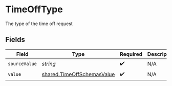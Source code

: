 # TimeOffType

The type of the time off request


## Fields

| Field                                                                           | Type                                                                            | Required                                                                        | Description                                                                     |
| ------------------------------------------------------------------------------- | ------------------------------------------------------------------------------- | ------------------------------------------------------------------------------- | ------------------------------------------------------------------------------- |
| `sourceValue`                                                                   | *string*                                                                        | :heavy_check_mark:                                                              | N/A                                                                             |
| `value`                                                                         | [shared.TimeOffSchemasValue](../../../sdk/models/shared/timeoffschemasvalue.md) | :heavy_check_mark:                                                              | N/A                                                                             |